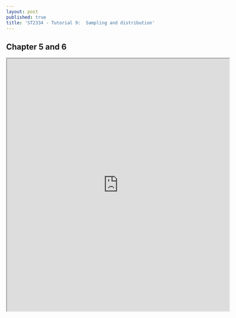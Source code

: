```yaml
---
layout: post
published: true
title: 'ST2334 - Tutorial 9:  Sampling and distribution'
---
```

## Chapter 5 and 6

<iframe src="https://drive.google.com/file/d/1FroCYK6637H_Bpd90AA021n3lvb5AM5_/preview" width="600" height="680"></iframe>

